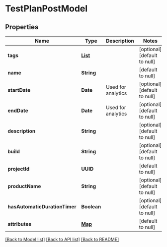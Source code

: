 # TestPlanPostModel
## Properties

| Name | Type | Description | Notes |
|------------ | ------------- | ------------- | -------------|
| **tags** | [**List**](TagShortModel.md) |  | [optional] [default to null] |
| **name** | **String** |  | [default to null] |
| **startDate** | **Date** | Used for analytics | [optional] [default to null] |
| **endDate** | **Date** | Used for analytics | [optional] [default to null] |
| **description** | **String** |  | [optional] [default to null] |
| **build** | **String** |  | [optional] [default to null] |
| **projectId** | **UUID** |  | [default to null] |
| **productName** | **String** |  | [optional] [default to null] |
| **hasAutomaticDurationTimer** | **Boolean** |  | [optional] [default to null] |
| **attributes** | [**Map**](AnyType.md) |  | [default to null] |

[[Back to Model list]](../README.md#documentation-for-models) [[Back to API list]](../README.md#documentation-for-api-endpoints) [[Back to README]](../README.md)

